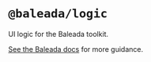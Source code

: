 # `@baleada/logic`

UI logic for the Baleada toolkit.

[See the Baleada docs](https://baleada/netlify.com) for more guidance.



<!-- ## Snippets

### Library

```js
/*
 * ${1:Library}.js
 * (c) 2019 Alex Vipond
 * Released under the MIT license
 */

/* Dependencies */

/* Utils */

export default class ${1:Library} {
  constructor (${2:state}, options = {}) {
    /* Options */

    /* Public properties */
    this.${2:state} = ${2:state}

    /* Private properties */

    /* Dependency */
  }

  /* Public getters */

  /* Public methods */
  set${3:ProperCaseState} (${2:state}) {
    this.${2:state} = ${2:state}
    return this
  }

  /* Private methods */
}
```

### getDependencyOptions

```js
#get${1:Dependency}Options = ({ ${2:options}, ...rest }) => rest
```

### Private dependency

```js
this.#dependencyOptions = this.#getDependencyOptions(options)
this.#dependency = new Dependency(${1:state}, this.#dependencyOptions)
```

### Node environment test

```js

```

### Browser environment test

```js

``` -->
